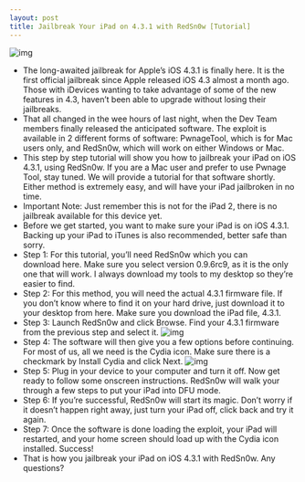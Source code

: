 ```yaml
---
layout: post
title: Jailbreak Your iPad on 4.3.1 with RedSn0w [Tutorial]
---
```

![img](http://media.idownloadblog.com/wp-content/uploads/2011/04/redsnow-logo.jpg)
* The long-awaited jailbreak for Apple’s iOS 4.3.1 is finally here. It is the first official jailbreak since Apple released iOS 4.3 almost a month ago. Those with iDevices wanting to take advantage of some of the new features in 4.3, haven’t been able to upgrade without losing their jailbreaks.
* That all changed in the wee hours of last night, when the Dev Team members finally released the anticipated software. The exploit is available in 2 different forms of software: PwnageTool, which is for Mac users only, and RedSn0w, which will work on either Windows or Mac.
* This step by step tutorial will show you how to jailbreak your iPad on iOS 4.3.1, using RedSn0w. If you are a Mac user and prefer to use Pwnage Tool, stay tuned. We will provide a tutorial for that software shortly. Either method is extremely easy, and will have your iPad jailbroken in no time.
* Important Note: Just remember this is not for the iPad 2, there is no jailbreak available for this device yet.
* Before we get started, you want to make sure your iPad is on iOS 4.3.1. Backing up your iPad to iTunes is also recommended, better safe than sorry.
* Step 1: For this tutorial, you’ll need RedSn0w which you can download here. Make sure you select version 0.9.6rc9, as it is the only one that will work. I always download my tools to my desktop so they’re easier to find.
* Step 2: For this method, you will need the actual 4.3.1 firmware file. If you don’t know where to find it on your hard drive, just download it to your desktop from here. Make sure you download the iPad file, 4.3.1.
* Step 3: Launch RedSn0w and click Browse. Find your 4.3.1 firmware from the previous step and select it.
![img](http://media.idownloadblog.com/wp-content/uploads/2011/04/redsnow-browse.png)
* Step 4: The software will then give you a few options before continuing. For most of us, all we need is the Cydia icon. Make sure there is a checkmark by Install Cydia and click Next.
![img](http://media.idownloadblog.com/wp-content/uploads/2011/04/redsnow-ss.png)
* Step 5: Plug in your device to your computer and turn it off. Now get ready to follow some onscreen instructions. RedSn0w will walk your through a few steps to put your iPad into DFU mode.
* Step 6: If you’re successful, RedSn0w will start its magic. Don’t worry if it doesn’t happen right away, just turn your iPad off, click back and try it again.
* Step 7: Once the software is done loading the exploit, your iPad will restarted, and your home screen should load up with the Cydia icon installed. Success!
* That is how you jailbreak your iPad on iOS 4.3.1 with RedSn0w. Any questions?

